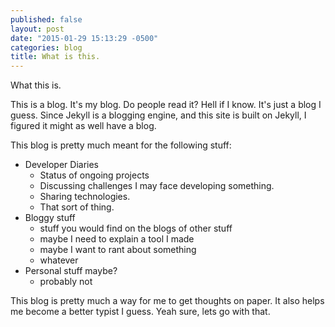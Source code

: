 ```yaml
---
published: false
layout: post
date: "2015-01-29 15:13:29 -0500"
categories: blog
title: What is this.
---
```


What this is.

This is a blog. It's my blog. Do people read it? Hell if I know. It's just a blog I guess. Since Jekyll is a blogging engine, and this site is built on Jekyll, I figured it might as well have a blog. 

This blog is pretty much meant for the following stuff:
- Developer Diaries
	- Status of ongoing projects
    - Discussing challenges I may face developing something.
    - Sharing technologies.
    - That sort of thing.
- Bloggy stuff
	- stuff you would find on the blogs of other stuff
    - maybe I need to explain a tool I made
    - maybe I want to rant about something
    - whatever
- Personal stuff maybe?
	- probably not
    
    
This blog is pretty much a way for me to get thoughts on paper. It also helps me become a better typist I guess. Yeah sure, lets go with that.

